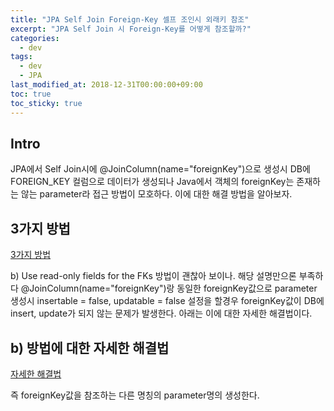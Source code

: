 ```yaml
---
title: "JPA Self Join Foreign-Key 셀프 조인시 외래키 참조"
excerpt: "JPA Self Join 시 Foreign-Key를 어떻게 참조할까?"
categories: 
  - dev
tags: 
  - dev
  - JPA
last_modified_at: 2018-12-31T00:00:00+09:00
toc: true
toc_sticky: true
---
```


## Intro
JPA에서 Self Join시에 @JoinColumn(name="foreignKey")으로 생성시 DB에 FOREIGN_KEY 컬럼으로 데이터가 생성되나 Java에서 객체의 foreignKey는 존재하는 않는 parameter라 접근 방법이 모호하다. 이에 대한 해결 방법을 알아보자.

## 3가지 방법
[3가지 방법](https://stackoverflow.com/questions/3941797/how-can-i-retrieve-the-foreign-key-from-a-jpa-manytoone-mapping-without-hitting "3가지 방법 link")

b) Use read-only fields for the FKs
방법이 괜찮아 보이나. 해당 설명만으론 부족하다 @JoinColumn(name="foreignKey")랑 동일한 foreignKey값으로 parameter 생성시 insertable = false, updatable = false 설정을 할경우 foreignKey값이 DB에 insert, update가 되지 않는 문제가 발생한다.
아래는 이에 대한 자세한 해결법이다.

## b) 방법에 대한 자세한 해결법
[자세한 해결법](https://stackoverflow.com/questions/6311776/hibernate-foreign-keys-instead-of-entities "자세한 해결법 link")

즉 foreignKey값을 참조하는 다른 명칭의 parameter명의 생성한다.
